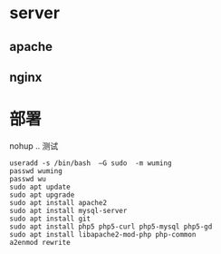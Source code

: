# server
## apache
## nginx


# 部署
  nohup .. 测试  
  
```shell
useradd -s /bin/bash  –G sudo  -m wuming
passwd wuming
passwd wu
sudo apt update
sudo apt upgrade
sudo apt install apache2
sudo apt install mysql-server
sudo apt install git
sudo apt install php5 php5-curl php5-mysql php5-gd
sudo apt install libapache2-mod-php php-common
a2enmod rewrite
```
